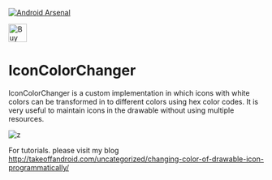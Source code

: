 [![Android Arsenal](https://img.shields.io/badge/Android%20Arsenal-IconColorChanger-brightgreen.svg?style=flat)](http://android-arsenal.com/details/1/1976)

<a href='https://ko-fi.com/A302HW7' target='_blank'><img height='36' style='border:0px;height:36px;' src='https://az743702.vo.msecnd.net/cdn/kofi4.png?v=f' border='0' alt='Buy Me a Coffee at ko-fi.com' /></a> 

# IconColorChanger
IconColorChanger is a custom implementation in which icons with white colors can be transformed in to different colors using hex color codes. It is very useful to maintain icons in the drawable without using multiple resources.

![z](https://cloud.githubusercontent.com/assets/11768239/8147576/501152aa-128f-11e5-88ba-c192db79a2b4.jpg)

For tutorials. please visit my blog http://takeoffandroid.com/uncategorized/changing-color-of-drawable-icon-programmatically/
